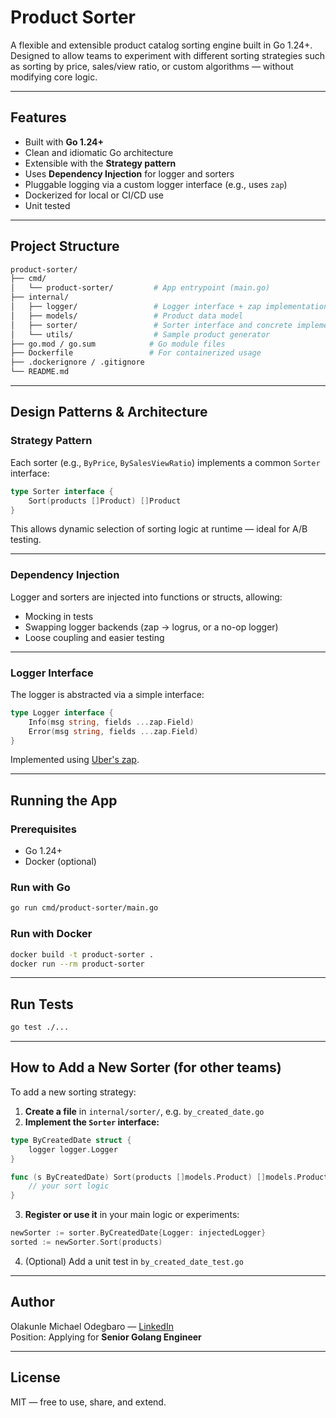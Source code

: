 # Product Sorter

A flexible and extensible product catalog sorting engine built in Go 1.24+.  
Designed to allow teams to experiment with different sorting strategies such as sorting by price, sales/view ratio, or custom algorithms — without modifying core logic.

---

## Features

- Built with **Go 1.24+**
- Clean and idiomatic Go architecture
- Extensible with the **Strategy pattern**
- Uses **Dependency Injection** for logger and sorters
- Pluggable logging via a custom logger interface (e.g., uses `zap`)
- Dockerized for local or CI/CD use
- Unit tested

---

## Project Structure

```bash
product-sorter/
├── cmd/
│   └── product-sorter/         # App entrypoint (main.go)
├── internal/
│   ├── logger/                 # Logger interface + zap implementation
│   ├── models/                 # Product data model
│   ├── sorter/                 # Sorter interface and concrete implementations
│   └── utils/                  # Sample product generator
├── go.mod / go.sum            # Go module files
├── Dockerfile                 # For containerized usage
├── .dockerignore / .gitignore
└── README.md
```

---

## Design Patterns & Architecture

### Strategy Pattern
Each sorter (e.g., `ByPrice`, `BySalesViewRatio`) implements a common `Sorter` interface:

```go
type Sorter interface {
    Sort(products []Product) []Product
}
```

This allows dynamic selection of sorting logic at runtime — ideal for A/B testing.

---

### Dependency Injection
Logger and sorters are injected into functions or structs, allowing:

- Mocking in tests
- Swapping logger backends (zap → logrus, or a no-op logger)
- Loose coupling and easier testing

---

### Logger Interface
The logger is abstracted via a simple interface:

```go
type Logger interface {
    Info(msg string, fields ...zap.Field)
    Error(msg string, fields ...zap.Field)
}
```

Implemented using [Uber's zap](https://github.com/uber-go/zap).

---

## Running the App

### Prerequisites
- Go 1.24+
- Docker (optional)

### Run with Go

```bash
go run cmd/product-sorter/main.go
```

### Run with Docker

```bash
docker build -t product-sorter .
docker run --rm product-sorter
```

---

## Run Tests

```bash
go test ./...
```

---

## How to Add a New Sorter (for other teams)

To add a new sorting strategy:

1. **Create a file** in `internal/sorter/`, e.g. `by_created_date.go`
2. **Implement the `Sorter` interface:**

```go
type ByCreatedDate struct {
    logger logger.Logger
}

func (s ByCreatedDate) Sort(products []models.Product) []models.Product {
    // your sort logic
}
```

3. **Register or use it** in your main logic or experiments:

```go
newSorter := sorter.ByCreatedDate{Logger: injectedLogger}
sorted := newSorter.Sort(products)
```

4. (Optional) Add a unit test in `by_created_date_test.go`

---

## Author

Olakunle Michael Odegbaro — [LinkedIn](https://www.linkedin.com/in/olakunle-odegbaro-ab819421)  
Position: Applying for **Senior Golang Engineer**

---

## License

MIT — free to use, share, and extend.
